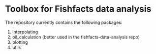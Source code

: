 # Toolbox for Fishfacts data analysis

The repository currently contains the following packages:
1. interpolating
2. oil_calculation (better used in the fishfacts-data-analysis repo)
3. plotting
4. utils


